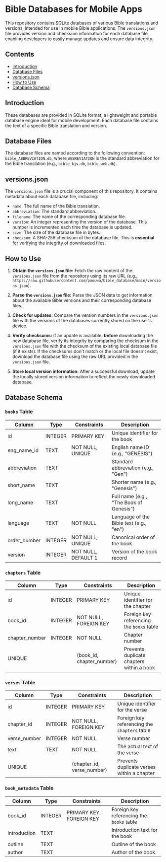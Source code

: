# Bible Databases for Mobile Apps

This repository contains SQLite databases of various Bible translations and versions, intended for use in mobile Bible applications. The `versions.json` file provides version and checksum information for each database file, enabling developers to easily manage updates and ensure data integrity.

## Contents

*   [Introduction](#introduction)
*   [Database Files](#database-files)
*   [versions.json](#versionsjson)
*   [How to Use](#how-to-use)
*   [Database Schema](#database-schema)

## Introduction

These databases are provided in SQLite format, a lightweight and portable database engine ideal for mobile development.  Each database file contains the text of a specific Bible translation and version.

## Database Files

The database files are named according to the following convention: `bible_ABBREVIATION.db`, where `ABBREVIATION` is the standard abbreviation for the Bible translation (e.g., `bible_kjv.db`, `bible_web.db`).

## versions.json

The `versions.json` file is a crucial component of this repository. It contains metadata about each database file, including:

*   `name`: The full name of the Bible translation.
*   `abbreviation`: The standard abbreviation.
*   `filename`: The name of the corresponding database file.
*   `version`: An integer representing the version of the database.  This number is incremented each time the database is updated.
*   `size`: The size of the database file in bytes.
*   `checksum`: A SHA-256 checksum of the database file.  This is **essential** for verifying the integrity of downloaded files.

## How to Use

1.  **Obtain the `versions.json` file:** Fetch the raw content of the `versions.json` file from the repository using its raw URL (e.g., `https://raw.githubusercontent.com/poouwa/bible_database/main/versions.json`).

2.  **Parse the `versions.json` file:** Parse the JSON data to get information about the available Bible versions and their corresponding database files.

3.  **Check for updates:** Compare the version numbers in the `versions.json` file with the versions of the databases currently stored on the user's device.

4.  **Verify checksums:** If an update is available, **before** downloading the new database file, verify its integrity by comparing the checksum in the `versions.json` file with the checksum of the existing local database file (if it exists). If the checksums don't match or the local file doesn't exist, download the database file using the raw URL provided in the `versions.json` file.

5.  **Store local version information:** After a successful download, update the locally stored version information to reflect the newly downloaded database.


## Database Schema

### `books` Table

| Column        | Type    | Constraints      | Description                               |
| ------------- | ------- | --------------- | ----------------------------------------- |
| id            | INTEGER | PRIMARY KEY     | Unique identifier for the book            |
| eng_name_id   | TEXT    | NOT NULL, UNIQUE | English name ID (e.g., "GENESIS")        |
| abbreviation  | TEXT    |                 | Standard abbreviation (e.g., "Gen")       |
| short_name    | TEXT    |                 | Shorter name (e.g., "Genesis")           |
| long_name     | TEXT    |                 | Full name (e.g., "The Book of Genesis") |
| language      | TEXT    | NOT NULL        | Language of the Bible text (e.g., "en") |
| order_number  | INTEGER | NOT NULL, UNIQUE | Canonical order of the book             |
| version       | INTEGER | NOT NULL, DEFAULT 1 | Version of the book record               |

### `chapters` Table

| Column         | Type    | Constraints      | Description                                     |
| -------------- | ------- | --------------- | ----------------------------------------------- |
| id             | INTEGER | PRIMARY KEY     | Unique identifier for the chapter               |
| book_id        | INTEGER | NOT NULL, FOREIGN KEY | Foreign key referencing the `books` table       |
| chapter_number | INTEGER | NOT NULL        | Chapter number                                 |
| UNIQUE         |         | (book_id, chapter_number) | Prevents duplicate chapters within a book      |

### `verses` Table

| Column         | Type    | Constraints      | Description                                     |
| -------------- | ------- | --------------- | ----------------------------------------------- |
| id             | INTEGER | PRIMARY KEY     | Unique identifier for the verse                 |
| chapter_id     | INTEGER | NOT NULL, FOREIGN KEY | Foreign key referencing the `chapters` table      |
| verse_number   | INTEGER | NOT NULL        | Verse number                                   |
| text           | TEXT    | NOT NULL        | The actual text of the verse                   |
| UNIQUE         |         | (chapter_id, verse_number) | Prevents duplicate verses within a chapter      |

### `book_metadata` Table

| Column      | Type    | Constraints | Description                               |
| ----------- | ------- | ----------- | ----------------------------------------- |
| book_id     | INTEGER | PRIMARY KEY, FOREIGN KEY | Foreign key referencing the `books` table       |
| introduction | TEXT    |             | Introduction text for the book            |
| outline     | TEXT    |             | Outline of the book                          |
| author      | TEXT    |             | Author of the book                         |
